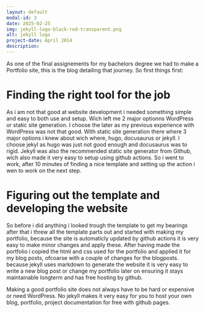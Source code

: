 ```yaml
---
layout: default
modal-id: 3
date: 2025-02-25
img: jekyll-logo-black-red-transparent.png
alt: jekyll logo
project-date: April 2014
description: 
---
```


As one of the final assignements for my bachelors degree we had to make a Portfolio site, this is the blog detailing that journey.
So first things first:

# Finding the right tool for the job

As i am not that good at website development i needed something simple and easy to both use and setup.
Wich left me 2 major optionns WordPress or static site generation. I choose the later as my previous experience with WordPress was not that good. With static site generation there where 3 major options i knew about wich where, hugo, docusaurus or jekyll.
I choose jekyl as hugo was just not good enough and docusaurus was to rigid. Jekyll was also the recommended static site generator from Github, wich also made it very easy to setup using github actions. So i went to work, after 10 minutes of finding a nice template and setting up the action i wen to work on the next step.

# Figuring out the template and developing the website

So before i did anything i looked trough the template to get my bearings after that i threw all the template parts out and started with making my portfolio, because the site is automaticly updated by github actions it is very easy to make minor changes and apply these. After having made the portfolio i copied the html and css used for the portfolio and applied it for my blog posts, ofcoarse with a couple of changes for the blogposts. because jekyll uses markdown to generate the website it is very easy to write a new blog post or change my portfolio later on ensuring it stays maintainable longterm and has free hosting by github.

Making a good portfolio site does not always have to be hard or expensive or need WordPress. No jekyll makes it very easy for you to host your own blog, portfolio, project documentation for free with github pages.
